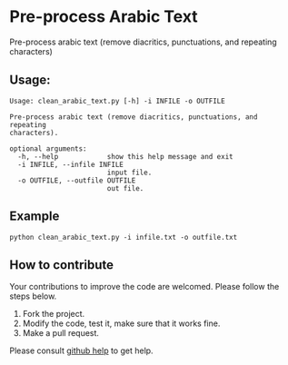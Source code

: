 # Pre-process Arabic Text
Pre-process arabic text (remove diacritics, punctuations, and repeating characters) 

## Usage:
```
Usage: clean_arabic_text.py [-h] -i INFILE -o OUTFILE

Pre-process arabic text (remove diacritics, punctuations, and repeating
characters).

optional arguments:
  -h, --help            show this help message and exit
  -i INFILE, --infile INFILE
                        input file.
  -o OUTFILE, --outfile OUTFILE
                        out file.
```

## Example
 
```
python clean_arabic_text.py -i infile.txt -o outfile.txt
```

## How to contribute
Your contributions to improve the code are welcomed. Please follow the steps below.
1. Fork the project.
2. Modify the code, test it, make sure that it works fine. 
3. Make a pull request.

Please consult [github help](https://help.github.com/) to get help.

